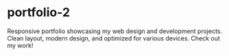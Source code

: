 # portfolio-2
Responsive portfolio showcasing my web design and development projects. Clean layout, modern design, and optimized for various devices. Check out my work!
